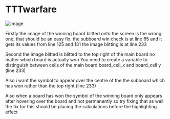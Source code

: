 # TTTwarfare

![image](https://github.com/Shashank-Koppella/TTTwarfare/assets/100149433/1b640c03-8844-4fb5-a593-6c9d7299cba8)


Firstly the image of the winning board blitted onto the screen is the wrong one, that should be an easy fix. 
the subboard win check is at line 65 and it gets its values from line 125 and 131
the image blitting is at line 233


Second the image blitted is blitted to the top right of the main board no matter which board is actually won
You need to create a variable to distinguish between cells of the main board board_cell_x and board_cell y (line 233)

Also i want the symbol to appear over the centre of the the subboard which has won rather than the top right (line 233)

Also when a board has won the symbol of the winning board only appears after hovering over the board and not permanently so try fixing that as well
the fix for this should be placing the calculations before the highlighting effect
